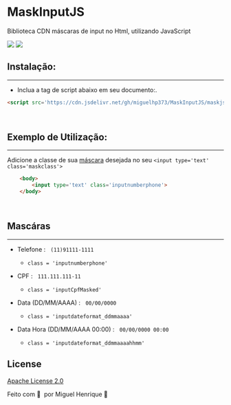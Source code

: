 # MaskInputJS
 Biblioteca CDN  máscaras de input no Html, utilizando JavaScript

<img src=' https://img.shields.io/badge/JavaScript-F7DF1E.svg?style=for-the-badge&logo=JavaScript&logoColor=black'/>

<img src=' https://img.shields.io/badge/jsDelivr-E84D3D.svg?style=for-the-badge&logo=jsDelivr&logoColor=white'>


## Instalação:
---
- Inclua a tag de script abaixo em seu documento:.

```html
<script src='https://cdn.jsdelivr.net/gh/miguelhp373/MaskInputJS/maskjs@1.1/maskjs.min.js'></script>

```

<br/>

## Exemplo de Utilização:
---

Adicione a classe de sua <a href='https://github.com/miguelhp373/MaskInputJS#masc%C3%A1ras'>máscara</a> desejada no seu  `<input type='text' class='maskclass'>`


```html
    <body>
        <input type='text' class='inputnumberphone'>
    </body>

```

<br/>

## Mascáras
---
- Telefone :
&nbsp;
    `(11)91111-1111`
    <br/>
    - `class = 'inputnumberphone'` 

- CPF :
&nbsp;
    `111.111.111-11`
    <br/>
    - `class = 'inputCpfMasked'` 

- Data (DD/MM/AAAA) :
&nbsp;
    `00/00/0000`
    <br/>
    - `class = 'inputdateformat_ddmmaaaa'`  

- Data Hora (DD/MM/AAAA 00:00) :
&nbsp;
    `00/00/0000 00:00`
    <br/>
    - `class = 'inputdateformat_ddmmaaaahhmm'`



## License

[Apache License 2.0](COPYING)

Feito com 💜 &nbsp;por Miguel Henrique 👋



